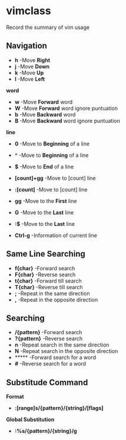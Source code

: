 # vimclass
Record the summary of vim usage


## Navigation

+ **h** -Move **Right**
+ **j** -Move **Down**
+ **k** -Move **Up**
+ **l** -Move **Left**


**word**
+ **w** -Move **Forward** word
+ **W** -Move **Forward** word ignore puntuation
+ **b** -Move **Backward** word
+ **B** -Move **Backward** word ignore puntuation

**line**
+ **0** -Move to **Beginning** of a line
+ **^** -Move to **Beginning** of a line
+ **$** -Move to **End** of a line

+ **[count]+gg** -Move to [count] line
+ **:[count]** -Move to [count] line
+ **gg** -Move to the **First** line
+ **G** -Move to the **Last** line
+ **:$** -Move to the **Last** line
+ **Ctrl-g** -Information of current line

## Same Line Searching

+ **f{char}** -Forward search
+ **F{char}** -Reverse search
+ **t{char}** -Forward till search
+ **T{char}** -Reverse till search
+ **;** -Repeat in the same direction
+ **,** -Repeat in the opposite direction

## Searching

+ **/{pattern}** -Forward search
+ **?{pattern}** -Reverse search
+ **n** -Repeat search in the same direction
+ **N** -Repeat search in the opposite direction
+ ***** -Forward search for a word
+ **#** -Reverse search for a word

## Substitude Command

**Format**
+ **:[range]s/{pattern}/{string}/[flags]**

**Global Substitution**
+ **:%s/{pattern}/{string}/g**
